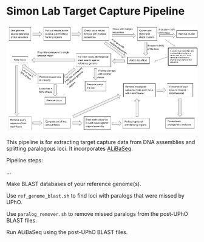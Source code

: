 # Simon Lab Target Capture Pipeline

![Pipeline flowchart](/images/pipeline_flowchart.png)

This pipeline is for extracting target capture data from DNA assemblies and splitting paralogous loci. It incorporates [ALiBaSeq](https://github.com/AlexKnyshov/alibaseq). 

Pipeline steps:

...

Make BLAST databases of your reference genome(s).

Use `ref_genome_blast.sh` to find loci with paralogs that were missed by UPhO.

Use `paralog_remover.sh` to remove missed paralogs from the post-UPhO BLAST files.

Run ALiBaSeq using the post-UPhO BLAST files.
